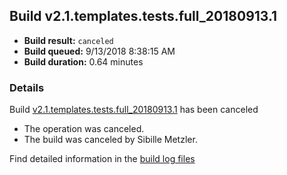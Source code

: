 ## Build v2.1.templates.tests.full_20180913.1
- **Build result:** `canceled`
- **Build queued:** 9/13/2018 8:38:15 AM
- **Build duration:** 0.64 minutes
### Details
Build [v2.1.templates.tests.full_20180913.1](https://winappstudio.visualstudio.com/web/build.aspx?pcguid=a4ef43be-68ce-4195-a619-079b4d9834c2&builduri=vstfs%3a%2f%2f%2fBuild%2fBuild%2f26243) has been canceled

+ The operation was canceled.
+ The build was canceled by Sibille Metzler.

Find detailed information in the [build log files](https://uwpctdiags.blob.core.windows.net/buildlogs/v2.1.templates.tests.full_20180913.1_logs.zip)
